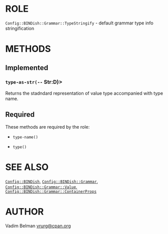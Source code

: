 ROLE
====



`Config::BINDish::Grammar::TypeStringify` - default grammar type info stringification

METHODS
=======



Implemented
-----------

### `type-as-str(--` Str:D)>

Returns the stadndard representation of value type accompanied with type name.

Required
--------

These methods are required by the role:

  * `type-name()`

  * `type()`

SEE ALSO
========

[`Config::BINDish`](https://github.com/vrurg/raku-Config-BINDish/blob/v0.0.3/docs/md/Config/BINDish.md), [`Config::BINDish::Grammar`](https://github.com/vrurg/raku-Config-BINDish/blob/v0.0.3/docs/md/Config/BINDish/Grammar.md), [`Config::BINDish::Grammar::Value`](https://github.com/vrurg/raku-Config-BINDish/blob/v0.0.3/docs/md/Config/BINDish/Grammar/Value.md), [`Config::BINDish::Grammar::ContainerProps`](https://github.com/vrurg/raku-Config-BINDish/blob/v0.0.3/docs/md/Config/BINDish/Grammar/ContainerProps.md)

AUTHOR
======

Vadim Belman <vrurg@cpan.org>

